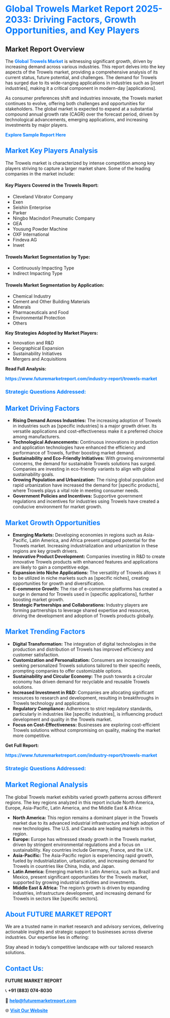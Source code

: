 <h1 style="color: #007BFF;">Global Trowels Market Report 2025-2033: Driving Factors, Growth Opportunities, and Key Players</h1>

<section id="overview">
<h2>Market Report Overview</h2>
<p>The <a href="https://www.futuremarketreport.com/industry-report/trowels-market" style="color: #007BFF; text-decoration: none;"><strong>Global Trowels Market</strong></a> is witnessing significant growth, driven by increasing demand across various industries. This report delves into the key aspects of the Trowels market, providing a comprehensive analysis of its current status, future potential, and challenges. The demand for Trowels has surged due to its wide-ranging applications in industries such as [insert industries], making it a critical component in modern-day [applications].</p>
<p>As consumer preferences shift and industries innovate, the Trowels market continues to evolve, offering both challenges and opportunities for stakeholders. The global market is expected to expand at a substantial compound annual growth rate (CAGR) over the forecast period, driven by technological advancements, emerging applications, and increasing investments by major players.</p>
</section>

<section id="overview">
<p><a href="https://www.futuremarketreport.com/request-sample/reportId=37651" style="color: #007BFF; text-decoration: none;"><strong>Explore Sample Report Here</strong></a></p>
</section>

<section id="key-players">
<h2 style="color: #007BFF;">Market Key Players Analysis</h2>
<p>The Trowels market is characterized by intense competition among key players striving to capture a larger market share. Some of the leading companies in the market include:</p>
<h4>Key Players Covered in the Trowels Report:</h4>
<ul><li>Cleveland Vibrator Company</li><li>Exen</li><li>Seishin Enterprise</li><li>Parker</li><li>Ningbo Macindorl Pneumatic Company</li><li>GEA</li><li>Yousung Powder Machine</li><li>OXF International</li><li>Findeva AG</li><li>Inwet</li></ul>
<h4>Trowels Market Segmentation by Type:</h4>
<ul><li>Continuously Impacting Type</li><li>Indirect Impacting Type</li></ul>

<h4>Trowels Market Segmentation by Application:</h4>
<ul><li>Chemical Industry</li><li>Cement and Other Building Materials</li><li>Minerals</li><li>Pharmaceuticals and Food</li><li>Environmental Protection</li><li>Others</li></ul>
<p><strong>Key Strategies Adopted by Market Players:</strong></p>
<ul>
<li>Innovation and R&D</li>
<li>Geographical Expansion</li>
<li>Sustainability Initiatives</li>
<li>Mergers and Acquisitions</li>
</ul>
</section>

<section>
<p><strong>Read Full Analysis: </strong></p><a href="https://www.futuremarketreport.com/industry-report/trowels-market" style="color: #007BFF; text-decoration: none;"><strong>https://www.futuremarketreport.com/industry-report/trowels-market</strong></a>
<h3 style="color: #007BFF;">Strategic Questions Addressed:</h3>
</section>

<section id="driving-factors">
<h2 style="color: #007BFF;">Market Driving Factors</h2>
<ul>
<li><strong>Rising Demand Across Industries:</strong> The increasing adoption of Trowels in industries such as [specific industries] is a major growth driver. Its versatile applications and cost-effectiveness make it a preferred choice among manufacturers.</li>
<li><strong>Technological Advancements:</strong> Continuous innovations in production and application technologies have enhanced the efficiency and performance of Trowels, further boosting market demand.</li>
<li><strong>Sustainability and Eco-Friendly Initiatives:</strong> With growing environmental concerns, the demand for sustainable Trowels solutions has surged. Companies are investing in eco-friendly variants to align with global sustainability goals.</li>
<li><strong>Growing Population and Urbanization:</strong> The rising global population and rapid urbanization have increased the demand for [specific products], where Trowels plays a vital role in meeting consumer needs.</li>
<li><strong>Government Policies and Incentives:</strong> Supportive government regulations and incentives for industries using Trowels have created a conducive environment for market growth.</li>
</ul>
</section>

<section id="growth-opportunities">
<h2 style="color: #007BFF;">Market Growth Opportunities</h2>
<ul>
<li><strong>Emerging Markets:</strong> Developing economies in regions such as Asia-Pacific, Latin America, and Africa present untapped potential for the Trowels market. Increasing industrialization and urbanization in these regions are key growth drivers.</li>
<li><strong>Innovative Product Development:</strong> Companies investing in R&D to create innovative Trowels products with enhanced features and applications are likely to gain a competitive edge.</li>
<li><strong>Expansion into Niche Applications:</strong> The versatility of Trowels allows it to be utilized in niche markets such as [specific niches], creating opportunities for growth and diversification.</li>
<li><strong>E-commerce Growth:</strong> The rise of e-commerce platforms has created a surge in demand for Trowels used in [specific applications], further boosting market growth.</li>
<li><strong>Strategic Partnerships and Collaborations:</strong> Industry players are forming partnerships to leverage shared expertise and resources, driving the development and adoption of Trowels products globally.</li>
</ul>
</section>

<section id="trending-factors">
<h2 style="color: #007BFF;">Market Trending Factors</h2>
<ul>
<li><strong>Digital Transformation:</strong> The integration of digital technologies in the production and distribution of Trowels has improved efficiency and customer satisfaction.</li>
<li><strong>Customization and Personalization:</strong> Consumers are increasingly seeking personalized Trowels solutions tailored to their specific needs, prompting companies to offer customizable options.</li>
<li><strong>Sustainability and Circular Economy:</strong> The push towards a circular economy has driven demand for recyclable and reusable Trowels solutions.</li>
<li><strong>Increased Investment in R&D:</strong> Companies are allocating significant resources to research and development, resulting in breakthroughs in Trowels technology and applications.</li>
<li><strong>Regulatory Compliance:</strong> Adherence to strict regulatory standards, particularly in industries like [specific industries], is influencing product development and quality in the Trowels market.</li>
<li><strong>Focus on Cost-Effectiveness:</strong> Businesses are exploring cost-efficient Trowels solutions without compromising on quality, making the market more competitive.</li>
</ul>
</section>

<section>
<p><strong>Get Full Report: </strong></p><a href="https://www.futuremarketreport.com/industry-report/trowels-market" style="color: #007BFF; text-decoration: none;"><strong>https://www.futuremarketreport.com/industry-report/trowels-market</strong></a>
<h3 style="color: #007BFF;">Strategic Questions Addressed:</h3>
</section>


<section id="regional-analysis">
<h2 style="color: #007BFF;">Market Regional Analysis</h2>
<p>The global Trowels market exhibits varied growth patterns across different regions. The key regions analyzed in this report include North America, Europe, Asia-Pacific, Latin America, and the Middle East & Africa:</p>
<ul>
<li><strong>North America:</strong> This region remains a dominant player in the Trowels market due to its advanced industrial infrastructure and high adoption of new technologies. The U.S. and Canada are leading markets in this region.</li>
<li><strong>Europe:</strong> Europe has witnessed steady growth in the Trowels market, driven by stringent environmental regulations and a focus on sustainability. Key countries include Germany, France, and the U.K.</li>
<li><strong>Asia-Pacific:</strong> The Asia-Pacific region is experiencing rapid growth, fueled by industrialization, urbanization, and increasing demand for Trowels in countries like China, India, and Japan.</li>
<li><strong>Latin America:</strong> Emerging markets in Latin America, such as Brazil and Mexico, present significant opportunities for the Trowels market, supported by growing industrial activities and investments.</li>
<li><strong>Middle East & Africa:</strong> The region’s growth is driven by expanding industries, infrastructure development, and increasing demand for Trowels in sectors like [specific sectors].</li>
</ul>
</section>

<footer>
<h2 style="color: #007BFF;">About FUTURE MARKET REPORT</h2>
<p>We are a trusted name in market research and advisory services, delivering actionable insights and strategic support to businesses across diverse industries. Our expertise lies in offering:</p>

<p>Stay ahead in today’s competitive landscape with our tailored research solutions.</p>

<h2 style="color: #007BFF;">Contact Us:</h2>
<p><strong>FUTURE MARKET REPORT</strong></p>
<p>📞 <strong>+91 (883) 074-8030</strong></p>
<p>📧 <strong><a href="mailto:help@futuremarketreport.com" style="color: #007BFF;">help@futuremarketreport.com</a></strong></p>
<p>🌐 <strong><a href="https://www.futuremarketreport.com/" style="color: #007BFF;">Visit Our Website</a></strong></p>
</footer>